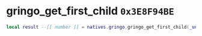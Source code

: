 # gringo_get_first_child `0x3E8F94BE`

```lua
local result --[[ number ]] = natives.gringo.gringo_get_first_child(_unk0 --[[ number ]], _unk1 --[[ number ]])
```